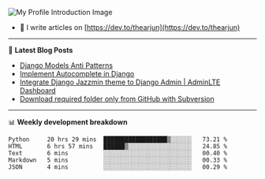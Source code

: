 ![My Profile Introduction Image](https://i.ibb.co/tLFZ15Q/gh.png)
- 📝 I write articles on [https://dev.to/thearjun](https://dev.to/thearjun)

-------

📕 **Latest Blog Posts**
<!-- BLOG-POST-LIST:START -->
- [Django Models Anti Patterns](https://dev.to/thearjun/django-models-anti-patterns-1ma1)
- [Implement Autocomplete in Django](https://dev.to/thearjun/implement-autocomplete-in-django-3h20)
- [Integrate Django Jazzmin theme to Django Admin | AdminLTE Dashboard](https://dev.to/thearjun/integrate-django-jazzmin-theme-to-django-admin-adminlte-dashboard-5aao)
- [Download required folder only from GitHub with Subversion](https://dev.to/thearjun/download-required-folder-only-from-github-with-subversion-2gpc)
<!-- BLOG-POST-LIST:END -->

-------

📊 **Weekly development breakdown**
<!--START_SECTION:waka-->
```text
Python     20 hrs 29 mins  ██████████████████▒░░░░░░   73.21 % 
HTML       6 hrs 57 mins   ██████▒░░░░░░░░░░░░░░░░░░   24.85 % 
Text       6 mins          ░░░░░░░░░░░░░░░░░░░░░░░░░   00.40 % 
Markdown   5 mins          ░░░░░░░░░░░░░░░░░░░░░░░░░   00.33 % 
JSON       4 mins          ░░░░░░░░░░░░░░░░░░░░░░░░░   00.29 % 
```
<!--END_SECTION:waka-->
<img src='https://profile-counter.glitch.me/thearjun/count.svg' width='0px'>

